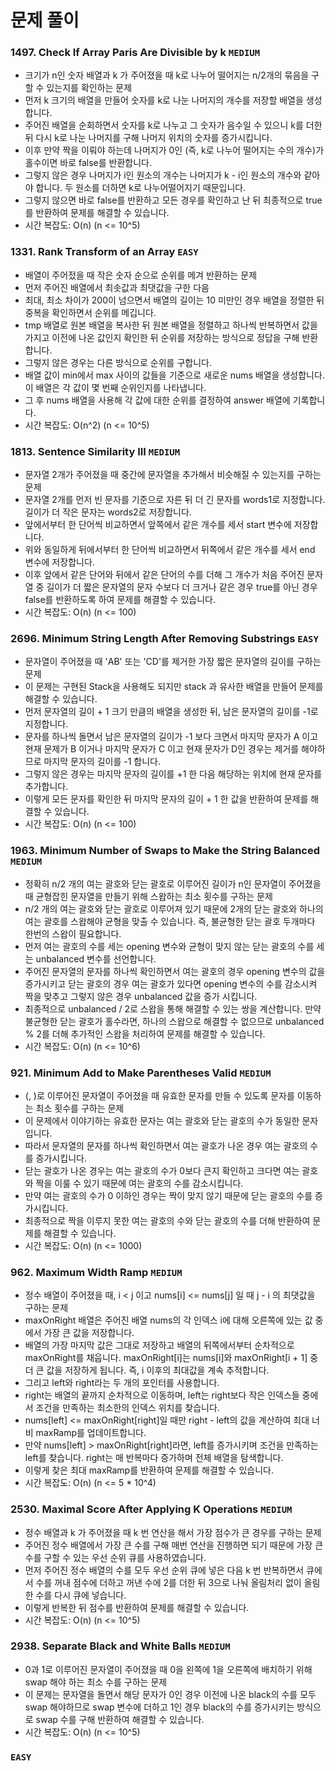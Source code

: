 # 문제 풀이

### 1497. Check If Array Paris Are Divisible by k ```MEDIUM```
- 크기가 n인 숫자 배열과 k 가 주어졌을 때 k로 나누어 떨어지는 n/2개의 묶음을 구할 수 있는지를 확인하는 문제
- 먼저 k 크기의 배열을 만들어 숫자를 k로 나눈 나머지의 개수를 저장할 배열을 생성합니다.
- 주어진 배열을 순회하면서 숫자를 k로 나누고 그 숫자가 음수일 수 있으니 k를 더한 뒤 다시 k로 나눈 나머지를 구해 나머지 위치의 숫자를 증가시킵니다.
- 이후 만약 짝을 이뤄야 하는데 나머지가 0인 (즉, k로 나누어 떨어지는 수의 개수)가 홀수이면 바로 false를 반환합니다.
- 그렇지 않은 경우 나머지가 i인 원소의 개수는 나머지가 k - i인 원소의 개수와 같아야 합니다. 두 원소를 더하면 k로 나누어떨어지기 때문입니다.
- 그렇지 않으면 바로 false를 반환하고 모든 경우를 확인하고 난 뒤 최종적으로 true를 반환하여 문제를 해결할 수 있습니다.
- 시간 복잡도: O(n) (n <= 10^5)

### 1331. Rank Transform of an Array ```EASY```
- 배열이 주어젔을 때 작은 숫자 순으로 순위를 메겨 반환하는 문제
- 먼저 주어진 배열에서 최솟값과 최댓값을 구한 다음
- 최대, 최소 차이가 200이 넘으면서 배열의 길이는 10 미만인 경우 배열을 정렬한 뒤 중복을 확인하면서 순위를 메깁니다.
- tmp 배열로 원본 배열을 복사한 뒤 원본 배열을 정렬하고 하나씩 반복하면서 값을 가지고 이전에 나온 값인지 확인한 뒤 순위를 저장하는 방식으로 정답을 구해 반환합니다.
- 그렇지 않은 경우는 다른 방식으로 순위를 구합니다.
- 배열 값이 min에서 max 사이의 값들을 기준으로 새로운 nums 배열을 생성합니다. 이 배열은 각 값이 몇 번째 순위인지를 나타냅니다.
- 그 후 nums 배열을 사용해 각 값에 대한 순위를 결정하여 answer 배열에 기록합니다.
- 시간 복잡도: O(n^2) (n <= 10^5)

### 1813. Sentence Similarity III ```MEDIUM```
- 문자열 2개가 주어졌을 때 중간에 문자열을 추가해서 비슷해질 수 있는지를 구하는 문제
- 문자열 2개를 먼저 빈 문자를 기준으로 자른 뒤 더 긴 문자를 words1로 지정합니다. 길이가 더 작은 문자는 words2로 저장합니다.
- 앞에서부터 한 단어씩 비교하면서 앞쪽에서 같은 개수를 세서 start 변수에 저장합니다.
- 위와 동일하게 뒤에서부터 한 단어씩 비교하면서 뒤쪽에서 같은 개수를 세서 end 변수에 저장합니다.
- 이후 앞에서 같은 단어와 뒤에서 같은 단어의 수를 더해 그 개수가 처음 주어진 문자열 중 길이가 더 짧은 문자열의 문자 수보다 더 크거나 같은 경우 true를 아닌 경우 false를 반환하도록 하여 문제를 해결할 수 있습니다.
- 시간 복잡도: O(n) (n <= 100)

### 2696. Minimum String Length After Removing Substrings ```EASY```
- 문자열이 주어졌을 때 'AB' 또는 'CD'를 제거한 가장 짧은 문자열의 길이를 구하는 문제
- 이 문제는 구현된 Stack을 사용해도 되지만 stack 과 유사한 배열을 만들어 문제를 해결할 수 있습니다.
- 먼저 문자열의 길이 + 1 크기 만큼의 배열을 생성한 뒤, 남은 문자열의 길이를 -1로 지정합니다.
- 문자를 하나씩 돌면서 남은 문자열의 길이가 -1 보다 크면서 마지막 문자가 A 이고 현재 문제가 B 이거나 마지막 문자가 C 이고 현재 문자가 D인 경우는 제거를 해야하므로 마지막 문자의 길이를 -1 합니다.
- 그렇지 않은 경우는 마지막 문자의 길이를 +1 한 다음 해당하는 위치에 현재 문자를 추가합니다.
- 이렇게 모든 문자를 확인한 뒤 마지막 문자의 길이 + 1 한 값을 반환하여 문제를 해결할 수 있습니다.
- 시간 복잡도: O(n) (n <= 100)

### 1963. Minimum Number of Swaps to Make the String Balanced ```MEDIUM```
- 정확히 n/2 개의 여는 괄호와 닫는 괄호로 이루어진 길이가 n인 문자열이 주어졌을 때 균형잡힌 문자열을 만들기 위해 스왑하는 최소 횟수를 구하는 문제
- n/2 개의 여는 괄호와 닫는 괄호로 이루어져 있기 때문에 2개의 닫는 괄호와 하나의 여는 괄호를 스왑해야 균형을 맞출 수 있습니다. 즉, 불균형한 닫는 괄호 두개마다 한번의 스왑이 필요합니다.
- 먼저 여는 괄호의 수를 세는 opening 변수와 균형이 맞지 않는 닫는 괄호의 수를 세는 unbalanced 변수를 선언합니다.
- 주어진 문자열의 문자를 하나씩 확인하면서 여는 괄호의 경우 opening 변수의 값을 증가시키고 닫는 괄호의 경우 여는 괄호가 있다면 opening 변수의 수를 감소시켜 짝을 맞추고 그렇지 않은 경우 unbalanced 값을 증가 시킵니다.
- 최종적으로 unbalanced / 2로 스왑을 통해 해결할 수 있는 쌍을 계산합니다. 만약 불균형한 닫는 괄호가 홀수라면, 하나의 스왑으로 해결할 수 없으므로 unbalanced % 2를 더해 추가적인 스왑을 처리하여 문제를 해결할 수 있습니다.
- 시간 복잡도: O(n) (n <= 10^6)

### 921. Minimum Add to Make Parentheses Valid ```MEDIUM```
- (, )로 이루어진 문자열이 주어졌을 때 유효한 문자를 만들 수 있도록 문자를 이동하는 최소 횟수를 구하는 문제
- 이 문제에서 이야기하는 유효한 문자는 여는 괄호와 닫는 괄호의 수가 동일한 문자입니다.
- 따라서 문자열의 문자를 하나씩 확인하면서 여는 괄호가 나온 경우 여는 괄호의 수를 증가시킵니다.
- 닫는 괄호가 나온 경우는 여는 괄호의 수가 0보다 큰지 확인하고 크다면 여는 괄호와 짝을 이룰 수 있기 때문에 여는 괄호의 수를 감소시킵니다.
- 만약 여는 괄호의 수가 0 이하인 경우는 짝이 맞지 않기 때문에 닫는 괄호의 수를 증가시킵니다.
- 최종적으로 짝을 이루지 못한 여는 괄호의 수와 닫는 괄호의 수를 더해 반환하여 문제를 해결할 수 있습니다.
- 시간 복잡도: O(n) (n <= 1000)

### 962. Maximum Width Ramp ```MEDIUM```
- 정수 배열이 주어졌을 때, i < j 이고 nums[i] <= nums[j] 일 때 j - i 의 최댓값을 구하는 문제
- maxOnRight 배열은 주어진 배열 nums의 각 인덱스 i에 대해 오른쪽에 있는 값 중에서 가장 큰 값을 저장합니다.
- 배열의 가장 마지막 값은 그대로 저장하고 배열의 뒤쪽에서부터 순차적으로 maxOnRight를 채웁니다. maxOnRight[i]는 nums[i]와 maxOnRight[i + 1] 중 더 큰 값을 저장하게 됩니다. 즉, i 이후의 최대값을 계속 추적합니다.
- 그리고 left와 right라는 두 개의 포인터를 사용합니다.
- right는 배열의 끝까지 순차적으로 이동하며, left는 right보다 작은 인덱스들 중에서 조건을 만족하는 최소한의 인덱스 위치를 찾습니다. 
- nums[left] <= maxOnRight[right]일 때만 right - left의 값을 계산하여 최대 너비 maxRamp를 업데이트합니다.
- 만약 nums[left] > maxOnRight[right]라면, left를 증가시키며 조건을 만족하는 left를 찾습니다. right는 매 반복마다 증가하며 전체 배열을 탐색합니다.
- 이렇게 찾은 최대 maxRamp를 반환하여 문제를 해결할 수 있습니다.
- 시간 복잡도: O(n) (n <= 5 * 10^4)

### 2530. Maximal Score After Applying K Operations ```MEDIUM```
- 정수 배열과 k 가 주어졌을 때 k 번 연산을 해서 가장 점수가 큰 경우를 구하는 문제
- 주어진 정수 배열에서 가장 큰 수를 구해 매번 연산을 진행하면 되기 때문에 가장 큰 수를 구할 수 있는 우선 순위 큐를 사용하였습니다.
- 먼저 주어진 정수 배열의 수를 모두 우선 순위 큐에 넣은 다음 k 번 반복하면서 큐에서 수를 꺼내 점수에 더하고 꺼낸 수에 2를 더한 뒤 3으로 나눠 올림처리 없이 올림한 수를 다시 큐에 넣습니다.
- 이렇게 반복한 뒤 점수를 반환하여 문제를 해결할 수 있습니다.
- 시간 복잡도: O(n) (n <= 10^5)

### 2938. Separate Black and White Balls ```MEDIUM```
- 0과 1로 이루어진 문자열이 주어졌을 때 0을 왼쪽에 1을 오른쪽에 배치하기 위해 swap 해야 하는 최소 수를 구하는 문제
- 이 문제는 문자열을 돌면서 해당 문자가 0인 경우 이전에 나온 black의 수를 모두 swap 해야하므로 swap 변수에 더하고 1인 경우 black의 수를 증가시키는 방식으로 swap 수를 구해 반환하여 해결할 수 있습니다.
- 시간 복잡도: O(n) (n <= 10^5)

### ```EASY```



